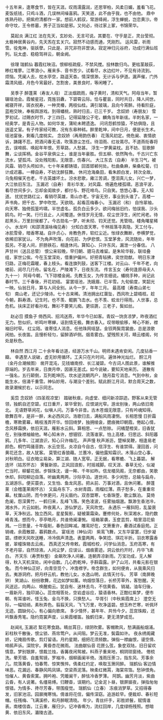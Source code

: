 <!-- { "loadSidebar": true } -->
十五年来，逢寒食节，皆在天涯。叹雨濡露润，还思宰柏，风柔日媚，羞看飞花。麦饭纸钱，只鸡斗酒，几误林间噪喜鸦。天笑道，此不由乎我，也不由他。 
鼎中炼熟丹砂。把紫府清都作一家。想前人鹤驭，常游绛阙，浮生蝉蜕，岂恋黄沙。帝命守坟，王令修墓，男子正当如是邪。又何必，待过家上冢，书锦荣华。 

　
莫起炎
满江红
法在先天，玄妙处、无言可说。其要在、守乎是正，灵台莹彻。太极神居黄谷内，先天炁在玄关穴。寂然不动感而通，凭刚烈。 
运风雷，祈雨雪。役鬼神，驱妖孽。只此是、非咒非符非罡诀。寂定神归元谷府，功成行满仙班列。玩太虚、稳稳驾祥云，朝金阙。 

　
徐理
瑞鹤仙
暮霞红映沼。恨柳枝疏瘦，不禁风搅。投林数归鸟。更枯茎敲荻，糁红堆蓼。江寒浪小。雁来多、音书苦少。试看尽，水边红叶，不见有诗流到。 
烦恼。凭阑人去，枕水亭空，路遥天杳。情深恨渺。无计诉与伊道。漏声催，门外霜清风细，月色今宵最好。怎割舍，美景良时，等闲睡了。 

　
吴季子
醉蓬莱（寿友人母）
正淡烟疏雨，梅子黄时，清和天气。阿母当年，暂辍瑶池会。霞帔星冠，霓旌羽纛，下碧霄云际。恰与瞿昙，同时共日，降人间世。 
裼寝开祥，斑衣祝寿，一种灵椿，两枝仙桂。满引玻璃，且向今宵醉。待看阶庭，蓝袍交映，奉板舆游戏。到得蟠桃，熟时归去，已三千岁。 
念奴娇（寿朋友）
雪罗初试，过赐衣时节，才三四日。记得延陵公子宅，麟角当年新绂。半刺名家，一经奥学，是青云人物。如何华发，蒲轮未聘遗逸。 
问讯怨鹤惊猿，不妨俱隐，且逍遥丈室。有子传家经可教，况有东皋种秫。醉里乾坤，间中日月，便是长生术。瑶池宴後，剩看几度桃实。 
念奴娇（再用韵伤春）
花落风初定。倚危阑、衷情欲诉，踌躇不忍。把酒问春无语，吹落游尘怎任。待泪雨、红妆蔫尽。不道燕衔春将去，误啼鹃、唤起年年恨。芳草路，人愁甚。 
浮生一梦黄粱枕。且不妨、狂歌醉舞，尘谈挥柄。金谷平泉俱尘土，谁是当年豪胜。但五柳、依然陶令。千古兴亡东流水，望孤鸿、没处残阳影。无限意，伤春兴。 
大江东去（自寿）
半生习气，被风霜、销尽头颅如许。七十年来都铸错，回首邯郸何处。杜曲桑麻，柴桑松菊，归计成迟暮。一樽自寿，不妨沈醉狂舞。 
休问沧海桑田，看朱颜白发，转次全故。乌兔相催天也老，千古英雄坏土。汾水悲歌，雍江苦调，堕泪真儿女。兴亡一梦，大江依旧东注。 
玉漏迟（自寿）
青衫华发，对风霜、倚遍危楼孤啸。恶浪平波，看尽世间多少。忘却金闺故步，都付与、野花啼鸟。只自笑。悠悠心事，无人知道。 
扰扰世路红尘，看销尽英雄，青山亦老。宇宙无穷，事业到头谁了。高楼一声书角，把千古、梦中吹觉。天欲晓。起看蕊梅春小。 
玉漏迟（和）
自怜翠袖，向天寒、独倚孤篁吟啸。半世虚名，孤负白云多少。欲问梅翁旧约，怕误我、沙头鸥鸟。时一笑。行行且止，人间蜀道。休怪岁月无情，叹尘世浮生，闲忙闲老。待趁黑头，万里封侯都了。今古勋名一梦，听未彻、钧天还觉。羌管晓。楼角曙星稀小。 
水龙吟（和邵清溪咏梅见寿）
分知白首天寒，千林摇落寻真隐。天工付与，冰肌雪骨，暗香寒凝。自许贞心，肯教色界，软红尘近。怅绿衣舞断，参横梦觉，依稀旧家犹认。 
不为角声吹落，向花前、为伊悲恨。玉堂茅舍，风流随处，年年孤另。不是人间，肝肠铁石，相逢休问。算知心、只许东风，漏泄一分春信。 
八声甘州（送吕总管）
恨公来较晚，早归朝、骢马去难留。是朱轮华毂，联珪叠组，家世公俟。今在玉堂深处，借重护偏州。好把青毡拂，奕世勋猷。 
明日东津归路，正梅花霜暖，春上枝头。看连旗列鼓，送客下江楼。对云山、千年不老，向楼前、阅尽几行舟。留名在，严陵滩下，日夜东流。 
传言玉女（寿何逢原母夫人九十一）
阿母今朝，飞下琼楼金阙。先教玉女，为传言细说。蟠桃手种，尚记此春时节。三千春後，开花初结。 
宴罢瑶池，洗娥眉、已半雪。九旬偷度，笑韶光一映。仙翁日月，算与人间全别。从今一岁，年年三月。 
最高楼（寿南山弟七旬）
南山老，还记少陵诗。七十古来稀。清池拥出红蕖坠，西风吹上碧梧枝。趁今朝，斟寿酒，记生时。也不羡、鲲鹏飞击水。也不羡、蛟龙行得雨。人世事，总危机。扶床正好看孙戏，舞衫不要笑儿痴。更埙篪，三老子，鬓如丝。 

　
赵必岊
摸鱼子
倚西风、招鸿送燕，年华今已如客。青奴一饷贪凉梦，昨夜酒红无力。愁似织。听鸣叶寒蝉，话到情无极。舞衣春入。叹带眼偷移，琴心不断，襟袖旧时窄。 
红尘陌。谁寄佳人消息。任他珠网瑶瑟。金钗两鬓霓裳曲，总是浪歌闲拍。长夜笛。且慢析轻匀，留醉酒垆侧。烟青雾白。望残照关河，睛云楼阁，何处是秋色。 

　
林自然
西江月
二十余年看访道，经游万水千山。明师未遇肯安闲。几度拈香一瓣。 
幸遇至人说破，虚无妙用循环。工夫只在片时间。遍体神光灿烂。 
酹江月（金丹合潮候图）
凿开混沌，见钱塘南控、长江凝碧。今古词人图此景，谁解推原端的。岁去年来，日庚月申，因甚无差忒。如今说破，要知天地来历。 
道散有一强名，五行颠倒，互列乾坤历。坎水逆流朝丙户，随月盈亏消息。气到中秋，金能生水，倍涌千重雪。神仙妙用，与潮没个差别。赋此酹江月词，默合周天之数，故录潮候於右，以示同志。 

　
奚岊
念奴娇（四圣观凉堂）
踏破秋痕，向虚堂、细问新凉踪迹。野客从来无管领，独鹤自还空碧。红日重开，翠华曾到，应恨湖光窄。游龙别後，两山依旧南北。 
无语野草闲花，似嗔人问。万事今非昔。古木苍烟无限意，只有吟魂知得。歌舞百年，是非一醉，未必西风识。浩歌归去，满船风雨凄恻。 
长相思慢
日折霜檐，寒欺雾幕，睛枝浅弄开华。惊回绮梦，独拥绫衾，腮痕微印朝霞。倦起心情，念风移霜换，依旧天涯。雁影水云斜。算相思、一点愁赊。 
问橘楚橙吴，旧香犹在，别後襟袖输他。琴心知未许，想钿钗、流落谁家。怕上高楼，归思远、斜阳暮鸦。几多年、江湖浪识，知心只许梅花。 
声声慢
秋声淅沥，楚棹吴鞭，相逢易老颜色。桐竹鸣骚音韵，水云空觅。炎凉自今自古，信浮生、有谁禁得。漫回首，问黄花还念，故人犹客。 
莫管红香狼藉。兰蕙冷，偏他露知霜识。木落山空心事，对秋明白。征衣暗尘易染，算江湖、随人宽窄。正无据，看寒蟾、飞上暮碧。 
解连环（姑苏怀古）
霁鬟新掠。正风回浪影，时摇城脚。叹天涯、春草无伦，似凝伫当时，柳颦花弱。步锦珠沈，谩一眸、千年如昨。信龙楼凤阁，无奈都由，笑歌休却。斜阳柳边自落。听幽禽两两，沙际亭泊。道世间、多少闲愁，总输与扁舟，五湖游乐。便买蓑衣，又生怕、鱼龙风恶。把从前、万事对酒，且休问著。 
醉蓬莱（会稽蓬莱阁怀古）
又扁舟东下，水树青圆，雨榴红薄。燕子愁多，在重重帘幕。杖屟山阴，而今休更问，月尖眉约。双杏盟寒，七香珠堕，歌尘飘泊。 
莫倚危阑，怨深黄竹，一鹤归来，乱峰飞落。笑色凌波，任雾抽烟邈。飘渺生香池冷，湘水外，片云如削。昨夜离人，游仙梦远，天风吹觉。 
永遇乐
一雁斜阳，乱蛩衰草，天净秋远。独立西风，星星鬓影，疑被蕖霜染。蹇修何处，秋深湘水，隐约数峰青浅。想而今，亭亭皓月，共谁倚阑凄惋。 
瑶箱翠袭，玉奁芸剪，暗里泪花偷溅。一日思量，十年瘦削，春色回眸减。雕鸾好在，文箫重许，罍酒试香庭苑。正销魂，余霞散碧，暮鸦数点。 
宴瑶池（神仙词）
紫鸾飞舞，又东华宴罢，归步凝碧。缥缈天风吹送睡，冷冷佩声清逸。表童两两，争笑捻、琪花半折。羽衣寒露香披，翠幢珠辂去云疾。 
西真还又传帝敕。霞城检校，问学仙消息。玉府高寒，有不老丹容，自然琼液。人间尘梦，应误认、烟痕雾迹。洞云依约开时，丹华飞素白。 
齐天乐（寿贾秋壑）
金飙吹净人间暑。连朝弄凉新雨。万宝功成，无人解得，秋入天机深处。闲中自数。几心酌乾坤，手斟霜露。护了山河，共看元影在银兔。 
而今神仙正好，向青空觅个，冲澹襟字。帝念群生，如何便肯，从我乘风归去。夷游洞府。把月杼云机，教他儿女。水逸山明，此情天付与。 
芳草（南屏晚钟）
笑湖山、纷纷歌舞，花边如梦如薰。响烟惊落日，长桥芳草外，客愁醒。天风送远，向两山、唤醒痴云。犹自有、迷林去鸟，不信黄昏。 
销凝。油车归後，一眉新月，独印湖心。蕊宫相答处，空岩虚谷应，猿语香林。正酣红紫梦，便市朝、有耳谁听。怪玉兔、金乌不换，只换愁人。 
华胥引（中秋紫霞席上）
澄空无际，一幅轻绡，素秋弄色。翦翦天风，飞飞万里，吹净遥碧。想玉杵芒寒，听佩环无迹。圆缺何心，有心偏向歌席。 
多少情怀，甚年年、共怜今夕。蕊宫珠殿，还吟飘香秀笔。隐约霓裳声度，认紫霞楼笛。独鹤归来，更无清梦成觅。 

　
赵闻礼
玉漏迟
絮花寒食路。睛丝罥日，绿阴吹雾。客帽欺风，愁满画船烟浦。彩柱秋千散後，恨尘锁、燕帘莺户。从间阻。梦云无准，鬓霜如许。 
夜永绣阁藏娇，记掩扇传歌。剪灯留语。月约星期，细把花须频数。弹指一襟幽恨，谩空倩、啼鹃声诉。深院宇。黄昏杏花微雨。 
法曲献仙音
花匣么弦，象奁双陆，旧日留欢情意。梦别银屏，恨裁兰烛，香篝夜闲鸳被。料燕子重来地，桐阴琐窗绮。 
倦梳洗。晕芳钿、自羞鸳镜，罗袖冷，烟柳画阑半倚。浅雨压荼コ，指东风、芳事余几。院落黄昏，怕春莺、惊笑憔悴。倩柔红约定，唤取玉箫同醉。 
瑞鹤仙
客边情味恶。花漏远、春静风鸣凤铎。空梁燕泥落。映柔红微罥，海棠帘箔。愁钟恨角。怕催人、黄昏索寞。拥吟袍、凭暖阑干，醉怯冷香罗薄。 
阿鹊。幽芳月淡，紫曲云昏，有人说著。名缰易缚。归鞭杳，误期约。记金泥卜昼，银屏娱夜，弹指匆匆恨错。为情多、搀尽芳春，带围瘦觉。 
瑞鹤仙（立春）
冻痕消梦草。又招得春发，旧家池沼。园扉掩寒悄。倩谁将花信，偏传深窈。追游趁早。便裁却、春衫短帽。任残梅、飞满溪桥，和月醉眠清晓。 
年少。青丝纤手，彩胜娇鬟，赋情谁表。南楼信杳。江云重，雁归少。记冲香嘶为，流红回岸，几度绿杨残照。想暗黄、依旧东风，灞陵古道。 

